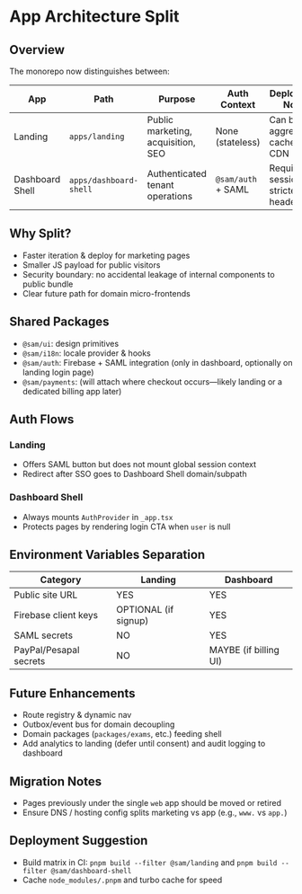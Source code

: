 # App Architecture Split

## Overview
The monorepo now distinguishes between:

| App | Path | Purpose | Auth Context | Deployment Notes |
|-----|------|---------|--------------|------------------|
| Landing | `apps/landing` | Public marketing, acquisition, SEO | None (stateless) | Can be aggressively cached / CDN |
| Dashboard Shell | `apps/dashboard-shell` | Authenticated tenant operations | `@sam/auth` + SAML | Requires session + stricter headers |

## Why Split?
- Faster iteration & deploy for marketing pages
- Smaller JS payload for public visitors
- Security boundary: no accidental leakage of internal components to public bundle
- Clear future path for domain micro-frontends

## Shared Packages
- `@sam/ui`: design primitives
- `@sam/i18n`: locale provider & hooks
- `@sam/auth`: Firebase + SAML integration (only in dashboard, optionally on landing login page)
- `@sam/payments`: (will attach where checkout occurs—likely landing or a dedicated billing app later)

## Auth Flows
### Landing
- Offers SAML button but does not mount global session context
- Redirect after SSO goes to Dashboard Shell domain/subpath

### Dashboard Shell
- Always mounts `AuthProvider` in `_app.tsx`
- Protects pages by rendering login CTA when `user` is null

## Environment Variables Separation
| Category | Landing | Dashboard |
|----------|---------|-----------|
| Public site URL | YES | YES |
| Firebase client keys | OPTIONAL (if signup) | YES |
| SAML secrets | NO | YES |
| PayPal/Pesapal secrets | NO | MAYBE (if billing UI) |

## Future Enhancements
- Route registry & dynamic nav
- Outbox/event bus for domain decoupling
- Domain packages (`packages/exams`, etc.) feeding shell
- Add analytics to landing (defer until consent) and audit logging to dashboard

## Migration Notes
- Pages previously under the single `web` app should be moved or retired
- Ensure DNS / hosting config splits marketing vs app (e.g., `www.` vs `app.`)

## Deployment Suggestion
- Build matrix in CI: `pnpm build --filter @sam/landing` and `pnpm build --filter @sam/dashboard-shell`
- Cache `node_modules/.pnpm` and turbo cache for speed

